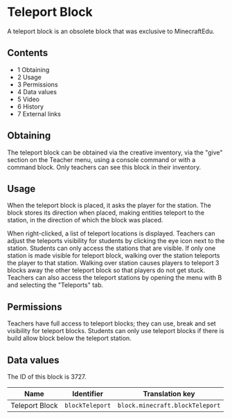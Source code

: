 # Teleport Block
A teleport block is an obsolete block that was exclusive to MinecraftEdu.

## Contents
- 1 Obtaining
- 2 Usage
- 3 Permissions
- 4 Data values
- 5 Video
- 6 History
- 7 External links

## Obtaining
The teleport block can be obtained via the creative inventory, via the "give" section on the Teacher menu, using a console command or with a command block. Only teachers can see this block in their inventory.

## Usage
When the teleport block is placed, it asks the player for the station. The block stores its direction when placed, making entities teleport to the station, in the direction of which the block was placed.

When right-clicked, a list of teleport locations is displayed. Teachers can adjust the teleports visibility for students by clicking the eye icon next to the station. Students can only access the stations that are visible. If only one station is made visible for teleport block, walking over the station teleports the player to that station. Walking over station causes players to teleport 3 blocks away the other teleport block so that players do not get stuck. Teachers can also access the teleport stations by opening the menu with B and selecting the "Teleports" tab.

## Permissions
Teachers have full access to teleport blocks; they can use, break and set visibility for teleport blocks. Students can only use teleport blocks if there is build allow block below the teleport station.

## Data values
The ID of this block is 3727.

| Name           | Identifier      | Translation key                 |
|----------------|-----------------|---------------------------------|
| Teleport Block | `blockTeleport` | `block.minecraft.blockTeleport` |


